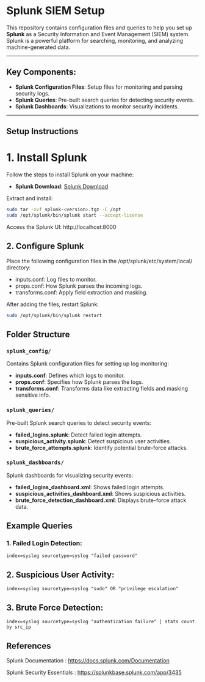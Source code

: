 # Splunk SIEM Setup

This repository contains configuration files and queries to help you set up **Splunk** as a Security Information and Event Management (SIEM) system. Splunk is a powerful platform for searching, monitoring, and analyzing machine-generated data.

---

## Key Components:
- **Splunk Configuration Files**: Setup files for monitoring and parsing security logs.
- **Splunk Queries**: Pre-built search queries for detecting security events.
- **Splunk Dashboards**: Visualizations to monitor security incidents.

---

## Setup Instructions

# 1. Install Splunk

Follow the steps to install Splunk on your machine:
- **Splunk Download**: [Splunk Download](https://www.splunk.com/en_us/download.html)

Extract and install:

```bash
sudo tar -xvf splunk-<version>.tgz -C /opt
sudo /opt/splunk/bin/splunk start --accept-license
```

Access the Splunk UI: http://localhost:8000

## 2. Configure Splunk
Place the following configuration files in the /opt/splunk/etc/system/local/ directory:

- inputs.conf: Log files to monitor.
- props.conf: How Splunk parses the incoming logs.
- transforms.conf: Apply field extraction and masking.


After adding the files, restart Splunk:
```bash
sudo /opt/splunk/bin/splunk restart
```

## Folder Structure

### `splunk_config/`
Contains Splunk configuration files for setting up log monitoring:
- **inputs.conf**: Defines which logs to monitor.
- **props.conf**: Specifies how Splunk parses the logs.
- **transforms.conf**: Transforms data like extracting fields and masking sensitive info.

### `splunk_queries/`
Pre-built Splunk search queries to detect security events:
- **failed_logins.splunk**: Detect failed login attempts.
- **suspicious_activity.splunk**: Detect suspicious user activities.
- **brute_force_attempts.splunk**: Identify potential brute-force attacks.

### `splunk_dashboards/`
Splunk dashboards for visualizing security events:
- **failed_logins_dashboard.xml**: Shows failed login attempts.
- **suspicious_activities_dashboard.xml**: Shows suspicious activities.
- **brute_force_detection_dashboard.xml**: Displays brute-force attack data.

## Example Queries

### 1. Failed Login Detection:
```splunk
index=syslog sourcetype=syslog "failed password"
```
## 2. Suspicious User Activity:
```splunk
index=syslog sourcetype=syslog "sudo" OR "privilege escalation"
```
## 3. Brute Force Detection:
```splunk
index=syslog sourcetype=syslog "authentication failure" | stats count by src_ip
```

## References
Splunk Documentation : https://docs.splunk.com/Documentation

Splunk Security Essentials : https://splunkbase.splunk.com/app/3435

